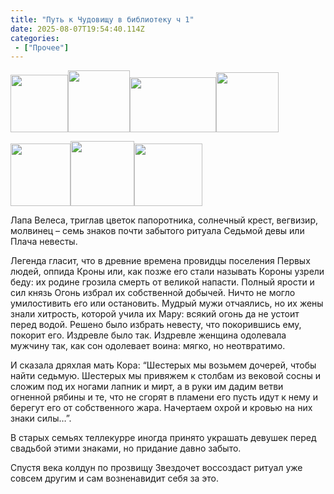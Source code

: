 ```yaml
---
title: "Путь к Чудовищу в библиотеку ч 1"
date: 2025-08-07T19:54:40.114Z
categories:
 - ["Прочее"]
---
```


<img src="image4.png" style="width:0.95833in;height:0.95833in" /><img src="image5.png" style="width:1.02813in;height:1.02813in" /><img src="image1.png" style="width:1.44271in;height:0.92111in" /><img src="image7.png" style="width:1.03958in;height:0.99487in" />

<img src="image2.png" style="width:0.99688in;height:1.03984in" /><img src="image3.png" style="width:1.06095in;height:1.07956in" /><img src="image6.png" style="width:1.14361in;height:1.03789in" />

Лапа Велеса, триглав цветок папоротника, солнечный крест, вегвизир,
молвинец – семь знаков почти забытого ритуала Седьмой девы или Плача
невесты.

Легенда гласит, что в древние времена провидцы поселения Первых людей,
оппида Кроны или, как позже его стали называть Короны узрели беду: их
родине грозила смерть от великой напасти. Полный ярости и сил князь
Огонь избрал их собственной добычей. Ничто не могло умилостивить его или
остановить. Мудрый мужи отчаялись, но их жены знали хитрость, которой
учила их Мару: всякий огонь да не устоит перед водой. Решено было
избрать невесту, что покорившись ему, покорит его. Издревле было так.
Издревле женщина одолевала мужчину так, как сон одолевает воина: мягко,
но неотвратимо.

И сказала дряхлая мать Кора: “Шестерых мы возьмем дочерей, чтобы найти
седьмую. Шестерых мы привяжем к столбам из вековой сосны и сложим под их
ногами лапник и мирт, а в руки им дадим ветви огненной рябины и те, что
не сгорят в пламени его пусть идут к нему и берегут его от собственного
жара. Начертаем охрой и кровью на них знаки силы…”.

В старых семьях теллекурре иногда принято украшать девушек перед
свадьбой этими знаками, но придание давно забыто.

Спустя века колдун по прозвищу Звездочет воссоздаст ритуал уже совсем
другим и сам возненавидит себя за это.
